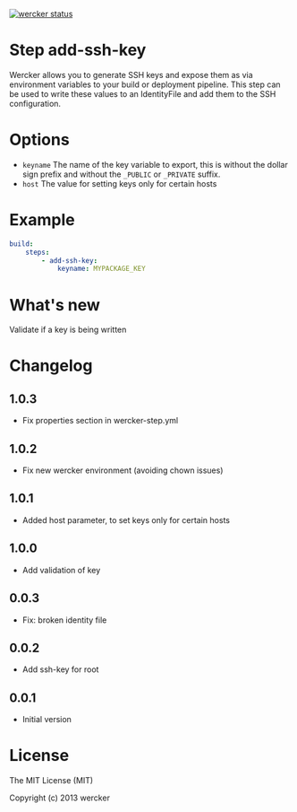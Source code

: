 [![wercker status](https://app.wercker.com/status/87c813e77723269d9c2619e500526b6e/s "wercker status")](https://app.wercker.com/project/bykey/87c813e77723269d9c2619e500526b6e)

# Step add-ssh-key

Wercker allows you to generate SSH keys and expose them as via
environment variables to your build or deployment pipeline.
This step can be used to write these values to an IdentityFile
and add them to the SSH configuration.

# Options

- `keyname` The name of the key variable to export, this is without the dollar
sign prefix and without the `_PUBLIC` or `_PRIVATE` suffix.
- `host` The value for setting keys only for certain hosts

# Example

``` yaml
build:
    steps:
        - add-ssh-key:
            keyname: MYPACKAGE_KEY
```

# What's new

Validate if a key is being written

# Changelog

## 1.0.3

- Fix properties section in wercker-step.yml

## 1.0.2

- Fix new wercker environment (avoiding chown issues)

## 1.0.1

- Added host parameter, to set keys only for certain hosts

## 1.0.0

- Add validation of key

## 0.0.3

- Fix: broken identity file

## 0.0.2

- Add ssh-key for root

## 0.0.1

- Initial version

# License

The MIT License (MIT)

Copyright (c) 2013 wercker
